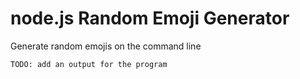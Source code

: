# node.js Random Emoji Generator

Generate random emojis on the command line

```bash
TODO: add an output for the program
```